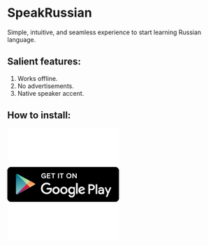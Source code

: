 # SpeakRussian
Simple, intuitive, and seamless experience to start learning Russian language.
## Salient features:
1. Works offline.
2. No advertisements.
3. Native speaker accent.
## How to install:
[![](https://github.com/forfireonly/SpeakRussian/blob/master/256x256.png)](https://github.com/forfireonly/SpeakRussian/blob/master/256x256.png)
